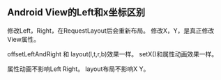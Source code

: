 ## Android View的Left和x坐标区别

修改Left，Right，在RequestLayout后会重新布局。
修改X，Y，是真正修改View属性。

offsetLeftAndRight 和 layout(l,t,r,b)效果一样。
setX()和属性动画效果一样。

属性动画不影响Left Right。
layout布局不影响X Y。
